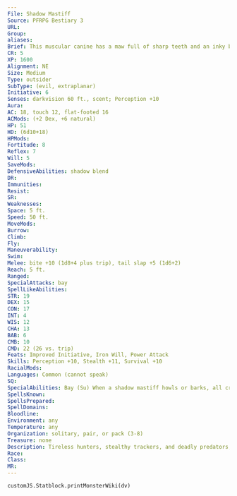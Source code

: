```yaml
---
File: Shadow Mastiff
Source: PFRPG Bestiary 3
URL: 
Group: 
aliases: 
Brief: This muscular canine has a maw full of sharp teeth and an inky black coat that almost seems to drink in the light around it.
CR: 5
XP: 1600
Alignment: NE
Size: Medium
Type: outsider
SubType: (evil, extraplanar)
Initiative: 6
Senses: darkvision 60 ft., scent; Perception +10
Aura: 
AC: 18, touch 12, flat-footed 16
ACMods: (+2 Dex, +6 natural)
HP: 51
HD: (6d10+18)
HPMods: 
Fortitude: 8
Reflex: 7
Will: 5
SaveMods: 
DefensiveAbilities: shadow blend
DR: 
Immunities: 
Resist: 
SR: 
Weaknesses: 
Space: 5 ft.
Speed: 50 ft.
MoveMods: 
Burrow: 
Climb: 
Fly: 
Maneuverability: 
Swim: 
Melee: bite +10 (1d8+4 plus trip), tail slap +5 (1d6+2)
Reach: 5 ft.
Ranged: 
SpecialAttacks: bay
SpellLikeAbilities: 
STR: 19
DEX: 15
CON: 17
INT: 4
WIS: 12
CHA: 13
BAB: 6
CMB: 10
CMD: 22 (26 vs. trip)
Feats: Improved Initiative, Iron Will, Power Attack
Skills: Perception +10, Stealth +11, Survival +10
RacialMods: 
Languages: Common (cannot speak)
SQ: 
SpecialAbilities: Bay (Su) When a shadow mastiff howls or barks, all creatures within a 300-foot spread except evil outsiders must succeed at a DC 16 Will save or become panicked for 1d4 rounds. This is a sonic, mind-affecting fear effect. A creature that successfully saves cannot be affected by the same mastiff's bay for 24 hours. This is a mind-affecting fear effect. The save DC is Charisma-based and includes a +2 racial bonus.  Shadow Blend (Su) In any condition of illumination other than full daylight, a shadow mastiff disappears into the shadows, giving it concealment (50% miss chance). Artificial illumination, even a light or continual flame spell, does not negate this ability; a daylight spell, however, does. A shadow mastiff can suspend or resume this ability as a free action.
SpellsKnown: 
SpellsPrepared: 
SpellDomains: 
Bloodline: 
Environment: any
Temperature: any
Organization: solitary, pair, or pack (3-8)
Treasure: none
Description: Tireless hunters, stealthy trackers, and deadly predators, shadow mastiffs stalk the dark corners of the Outer Planes, preying upon all beings that stray from the light. These beasts have little in common with actual canines aside from their general forms (although with the notable addition of a long, spiked tail), their bodies being the evolution of countless centuries hunting the most merciless wildernesses of the Outer Planes and the Shadow Plane. On the Material Plane, they prefer to travel in shadow, moving  soundlessly and unseen to find prey, hunting in vicious sport just as often as in hunger. Shadow mastiffs stand over 4 feet tall, with most weighing nearly 300 pounds.  In combat, these stealthy beasts prefer to fight in shadows; they shy from areas of bright light unless faced with no other choice and use their bay to force their enemies to flee from well-lit areas. Shadow mastiffs prefer to hunt in groups, using pack tactics to lure prey into traps and to draw it away from sources of light. They do not make lairs, and are usually not found with any sort of treasure, unless it is on the body of a recently slain victim.  Shadow mastiffs are popular guardians among spellcasters capable of conjuring them via lesser planar ally or lesser planar binding. Undead spellcasters and evil outsiders are immune to shadow mastiffs' fearful bay; others who are not immune might intentionally expose themselves to the creatures' bay at some point during the daylight hours when the resulting panic won't directly impact other tasks. As a general rule, it's safe to assume that any site using shadow mastiffs as guardians has already been affected by the bay, and that its inhabitants are thus immune to the ability's effects for the remaining 24 hours of that day.  Larger shadow mastiffs exist-creatures the size of horses or even bigger. These creatures have different shapes, looking less like dogs and more like larger creatures such as lions, dinosaurs, or even dragons. Such creatures have additional racial Hit Dice, and could even have extra abilities such as flight or breath weapons.
Race: 
Class: 
MR: 
---
```

```dataviewjs
customJS.Statblock.printMonsterWiki(dv)
```
